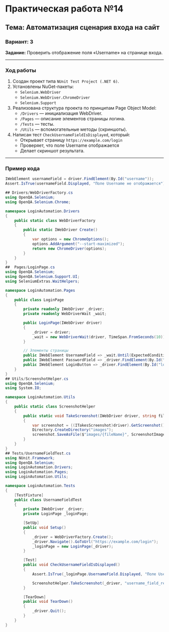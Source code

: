 # Практическая работа №14
## Тема: Автоматизация сценария входа на сайт
### Вариант: 3

**Задание:** Проверить отображение поля «Username» на странице входа.

---

### Ход работы

1. Создан проект типа `NUnit Test Project (.NET 6)`.
2. Установлены NuGet-пакеты:
   - `Selenium.WebDriver`
   - `Selenium.WebDriver.ChromeDriver`
   - `Selenium.Support`
3. Реализована структура проекта по принципам Page Object Model:
   - `/Drivers` — инициализация WebDriver.
   - `/Pages` — описание элементов страницы логина.
   - `/Tests` — тесты.
   - `/Utils` — вспомогательные методы (скриншоты).
4. Написан тест `CheckUsernameFieldIsDisplayed`, который:
   - Открывает страницу `https://example.com/login`
   - Проверяет, что поле Username отображается
   - Делает скриншот результата.

---

### Пример кода

```csharp
IWebElement usernameField = driver.FindElement(By.Id("username"));
Assert.IsTrue(usernameField.Displayed, "Поле Username не отображается");

## Drivers/WebDriverFactory.cs
using OpenQA.Selenium;
using OpenQA.Selenium.Chrome;

namespace LoginAutomation.Drivers
{
    public static class WebDriverFactory
    {
        public static IWebDriver Create()
        {
            var options = new ChromeOptions();
            options.AddArgument("--start-maximized");
            return new ChromeDriver(options);
        }
    }
}
##  Pages/LoginPage.cs
using OpenQA.Selenium;
using OpenQA.Selenium.Support.UI;
using SeleniumExtras.WaitHelpers;

namespace LoginAutomation.Pages
{
    public class LoginPage
    {
        private readonly IWebDriver _driver;
        private readonly WebDriverWait _wait;

        public LoginPage(IWebDriver driver)
        {
            _driver = driver;
            _wait = new WebDriverWait(driver, TimeSpan.FromSeconds(10));
        }

        // Элементы страницы
        public IWebElement UsernameField => _wait.Until(ExpectedConditions.ElementIsVisible(By.Id("username")));
        public IWebElement PasswordField => _driver.FindElement(By.Id("password"));
        public IWebElement LoginButton => _driver.FindElement(By.Id("loginBtn"));
    }
}
## Utils/ScreenshotHelper.cs
using OpenQA.Selenium;
using System.IO;

namespace LoginAutomation.Utils
{
    public static class ScreenshotHelper
    {
        public static void TakeScreenshot(IWebDriver driver, string fileName)
        {
            var screenshot = ((ITakesScreenshot)driver).GetScreenshot();
            Directory.CreateDirectory("images");
            screenshot.SaveAsFile($"images/{fileName}", ScreenshotImageFormat.Png);
        }
    }
}
## Tests/UsernameFieldTest.cs
using NUnit.Framework;
using OpenQA.Selenium;
using LoginAutomation.Drivers;
using LoginAutomation.Pages;
using LoginAutomation.Utils;

namespace LoginAutomation.Tests
{
    [TestFixture]
    public class UsernameFieldTest
    {
        private IWebDriver _driver;
        private LoginPage _loginPage;

        [SetUp]
        public void Setup()
        {
            _driver = WebDriverFactory.Create();
            _driver.Navigate().GoToUrl("https://example.com/login");
            _loginPage = new LoginPage(_driver);
        }

        [Test]
        public void CheckUsernameFieldIsDisplayed()
        {
            Assert.IsTrue(_loginPage.UsernameField.Displayed, "Поле Username не отображается на странице");

            ScreenshotHelper.TakeScreenshot(_driver, "username_field_result.png");
        }

        [TearDown]
        public void TearDown()
        {
            _driver.Quit();
        }
    }
}
